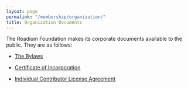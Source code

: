 ```yaml
---
layout: page
permalink: "/membership/organization/"
title: Organization Documents
---
```

The Readium Foundation makes its corporate documents available to the public. They are as follows:

- [The Bylaws](/membership/org-docs/readium-foundation-bylaws)

- [Certificate of Incorporation](/documents/READIUM-FOUNDATION-CERTIFICATE-OF-INCORPORATION.pdf)

- [Individual Contributor License Agreement](/documents/Individual%20Contributor%20License%20Agreement.pdf)
